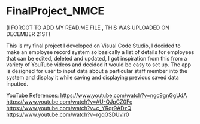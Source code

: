 # FinalProject_NMCE
(I FORGOT TO ADD MY READ.ME FILE , THIS WAS UPLOADED ON DECEMBER 21ST)

This is my final project I developed on Visual Code Studio, I decided to make an employee record system so basically a list of details for employees that can be edited, deleted and updated, I got inspiration from this from a variety of YouTube videos and decided it would be easy to set up.
The app is designed for user to input data about a particular staff member into the system and display it while saving and displaying previous saved data inputted.

YouTube References:
https://www.youtube.com/watch?v=ngc9gnGgUdA
https://www.youtube.com/watch?v=AU-QJpCZ0Fc
https://www.youtube.com/watch?v=c_YRqr9ADzQ
https://www.youtube.com/watch?v=rgqGSDUvlr0
